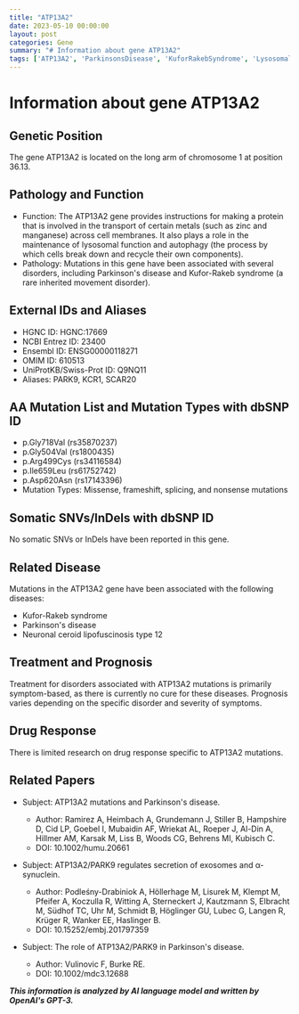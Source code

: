 ```yaml
---
title: "ATP13A2"
date: 2023-05-10 00:00:00
layout: post
categories: Gene
summary: "# Information about gene ATP13A2"
tags: ['ATP13A2', 'ParkinsonsDisease', 'KuforRakebSyndrome', 'LysosomalFunction', 'Autophagy', 'MissenseMutation', 'SymptomBasedTreatment', 'ExosomeSecretion']
---
```


# Information about gene ATP13A2
## Genetic Position
The gene ATP13A2 is located on the long arm of chromosome 1 at position 36.13.

## Pathology and Function
- Function: The ATP13A2 gene provides instructions for making a protein that is involved in the transport of certain metals (such as zinc and manganese) across cell membranes. It also plays a role in the maintenance of lysosomal function and autophagy (the process by which cells break down and recycle their own components).
- Pathology: Mutations in this gene have been associated with several disorders, including Parkinson's disease and Kufor-Rakeb syndrome (a rare inherited movement disorder).

## External IDs and Aliases
- HGNC ID: HGNC:17669
- NCBI Entrez ID: 23400
- Ensembl ID: ENSG00000118271
- OMIM ID: 610513
- UniProtKB/Swiss-Prot ID: Q9NQ11
- Aliases: PARK9, KCR1, SCAR20

## AA Mutation List and Mutation Types with dbSNP ID
- p.Gly718Val (rs35870237)
- p.Gly504Val (rs1800435)
- p.Arg499Cys (rs34116584)
- p.Ile659Leu (rs61752742)
- p.Asp620Asn (rs17143396)
- Mutation Types: Missense, frameshift, splicing, and nonsense mutations

## Somatic SNVs/InDels with dbSNP ID
No somatic SNVs or InDels have been reported in this gene.

## Related Disease
Mutations in the ATP13A2 gene have been associated with the following diseases:
- Kufor-Rakeb syndrome
- Parkinson's disease
- Neuronal ceroid lipofuscinosis type 12

## Treatment and Prognosis
Treatment for disorders associated with ATP13A2 mutations is primarily symptom-based, as there is currently no cure for these diseases. Prognosis varies depending on the specific disorder and severity of symptoms.

## Drug Response
There is limited research on drug response specific to ATP13A2 mutations.

## Related Papers
- Subject: ATP13A2 mutations and Parkinson's disease.
  - Author: Ramirez A, Heimbach A, Grundemann J, Stiller B, Hampshire D, Cid LP, Goebel I, Mubaidin AF, Wriekat AL, Roeper J, Al-Din A, Hillmer AM, Karsak M, Liss B, Woods CG, Behrens MI, Kubisch C.
  - DOI: 10.1002/humu.20661

- Subject: ATP13A2/PARK9 regulates secretion of exosomes and α-synuclein.
  - Author: Podleśny-Drabiniok A, Höllerhage M, Lisurek M, Klempt M, Pfeifer A, Koczulla R, Witting A, Sterneckert J, Kautzmann S, Elbracht M, Südhof TC, Uhr M, Schmidt B, Höglinger GU, Lubec G, Langen R, Krüger R, Wanker EE, Haslinger B.
  - DOI: 10.15252/embj.201797359

- Subject: The role of ATP13A2/PARK9 in Parkinson's disease.
  - Author: Vulinovic F, Burke RE.
  - DOI: 10.1002/mdc3.12688

**_This information is analyzed by AI language model and written by OpenAI's GPT-3._**